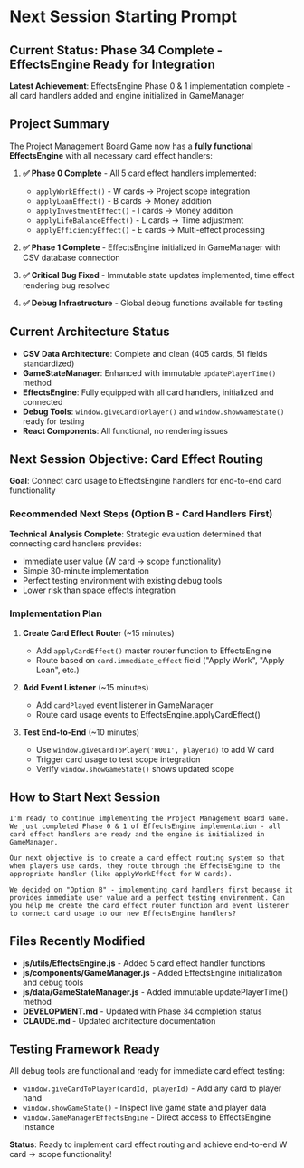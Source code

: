 # Next Session Starting Prompt

## Current Status: Phase 34 Complete - EffectsEngine Ready for Integration

**Latest Achievement**: EffectsEngine Phase 0 & 1 implementation complete - all card handlers added and engine initialized in GameManager

## Project Summary

The Project Management Board Game now has a **fully functional EffectsEngine** with all necessary card effect handlers:

1. **✅ Phase 0 Complete** - All 5 card effect handlers implemented:
   - `applyWorkEffect()` - W cards → Project scope integration
   - `applyLoanEffect()` - B cards → Money addition  
   - `applyInvestmentEffect()` - I cards → Money addition
   - `applyLifeBalanceEffect()` - L cards → Time adjustment
   - `applyEfficiencyEffect()` - E cards → Multi-effect processing

2. **✅ Phase 1 Complete** - EffectsEngine initialized in GameManager with CSV database connection
3. **✅ Critical Bug Fixed** - Immutable state updates implemented, time effect rendering bug resolved
4. **✅ Debug Infrastructure** - Global debug functions available for testing

## Current Architecture Status

- **CSV Data Architecture**: Complete and clean (405 cards, 51 fields standardized)
- **GameStateManager**: Enhanced with immutable `updatePlayerTime()` method
- **EffectsEngine**: Fully equipped with all card handlers, initialized and connected
- **Debug Tools**: `window.giveCardToPlayer()` and `window.showGameState()` ready for testing
- **React Components**: All functional, no rendering issues

## Next Session Objective: Card Effect Routing

**Goal**: Connect card usage to EffectsEngine handlers for end-to-end card functionality

### Recommended Next Steps (Option B - Card Handlers First)

**Technical Analysis Complete**: Strategic evaluation determined that connecting card handlers provides:
- Immediate user value (W card → scope functionality)
- Simple 30-minute implementation
- Perfect testing environment with existing debug tools
- Lower risk than space effects integration

### Implementation Plan

1. **Create Card Effect Router** (~15 minutes)
   - Add `applyCardEffect()` master router function to EffectsEngine
   - Route based on `card.immediate_effect` field ("Apply Work", "Apply Loan", etc.)

2. **Add Event Listener** (~15 minutes)
   - Add `cardPlayed` event listener in GameManager
   - Route card usage events to EffectsEngine.applyCardEffect()

3. **Test End-to-End** (~10 minutes)
   - Use `window.giveCardToPlayer('W001', playerId)` to add W card
   - Trigger card usage to test scope integration
   - Verify `window.showGameState()` shows updated scope

## How to Start Next Session

```
I'm ready to continue implementing the Project Management Board Game. We just completed Phase 0 & 1 of EffectsEngine implementation - all card effect handlers are ready and the engine is initialized in GameManager. 

Our next objective is to create a card effect routing system so that when players use cards, they route through the EffectsEngine to the appropriate handler (like applyWorkEffect for W cards). 

We decided on "Option B" - implementing card handlers first because it provides immediate user value and a perfect testing environment. Can you help me create the card effect router function and event listener to connect card usage to our new EffectsEngine handlers?
```

## Files Recently Modified

- **js/utils/EffectsEngine.js** - Added 5 card effect handler functions
- **js/components/GameManager.js** - Added EffectsEngine initialization and debug tools
- **js/data/GameStateManager.js** - Added immutable updatePlayerTime() method
- **DEVELOPMENT.md** - Updated with Phase 34 completion status
- **CLAUDE.md** - Updated architecture documentation

## Testing Framework Ready

All debug tools are functional and ready for immediate card effect testing:
- `window.giveCardToPlayer(cardId, playerId)` - Add any card to player hand
- `window.showGameState()` - Inspect live game state and player data
- `window.GameManagerEffectsEngine` - Direct access to EffectsEngine instance

**Status**: Ready to implement card effect routing and achieve end-to-end W card → scope functionality!